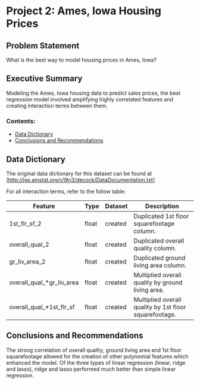 
# Project 2: Ames, Iowa Housing Prices


## Problem Statement

What is the best way to model housing prices in Ames, Iowa?

## Executive Summary

Modeling the Ames, Iowa housing data to predict sales prices, the best regression model involved amplifying highly correlated features and creating interaction terms between them.

### Contents:
- [Data Dictionary](#Data-Dictionary)
- [Conclusions and Recommendations](#Conclusions-and-Recommendations)

## Data Dictionary

The original data dictionary for this dataset can be found at 
[http://jse.amstat.org/v19n3/decock/DataDocumentation.txt]

For all interaction terms, refer to the follow table:

|Feature|Type|Dataset|Description|
|---|---|---|---|
|1st_flr_sf_2|float|created|Duplicated 1st floor squarefootage column.| 
|overall_qual_2|float|created|Duplicated overall quality column.| 
|gr_liv_area_2|float|created|Duplicated ground living area column.| 
|overall_qual_*gr_liv_area|float|created|Multiplied overall quality by ground living area.| 
|overall_qual_*1st_flr_sf|float|created|Multiplied overall quality by 1st floor squarefootage.|

## Conclusions and Recommendations

The strong correlation of overall quality, ground living area and 1st floor squarefootage allowed for the creation of other polynomial features which enhanced the model.  Of the three types of linear regression (linear, ridge and lasso), ridge and lasso performed much better than simple linear regression.

